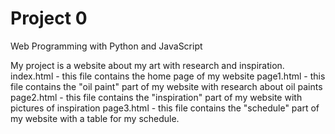 # Project 0

Web Programming with Python and JavaScript

My project is a website about my art with research and inspiration.
index.html - this file contains the home page of my website
page1.html - this file contains the "oil paint" part of my website with research about oil paints
page2.html - this file contains the "inspiration" part of my website with pictures of inspiration
page3.html - this file contains the "schedule" part of my website with a table for my schedule. 
